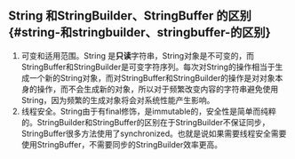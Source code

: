 ## String 和StringBuilder、StringBuffer 的区别 {#string-和stringbuilder、stringbuffer-的区别}

1. 可变和适用范围。String 是**只读**字符串，String对象是不可变的，而StringBuffer和StringBuilder是可变字符序列。每次对String的操作相当于生成一个新的String对象，而对StringBuffer和StringBuilder的操作是对对象本身的操作，而不会生成新的对象，所以对于频繁改变内容的字符串避免使用String，因为频繁的生成对象将会对系统性能产生影响。
2. 线程安全。String由于有final修饰，是immutable的，安全性是简单而纯粹的。StringBuilder和StringBuffer的区别在于StringBuilder不保证同步，StringBuffer很多方法使用了synchronized。也就是说如果需要线程安全需要使用StringBuffer，不需要同步的StringBuilder效率更高。



